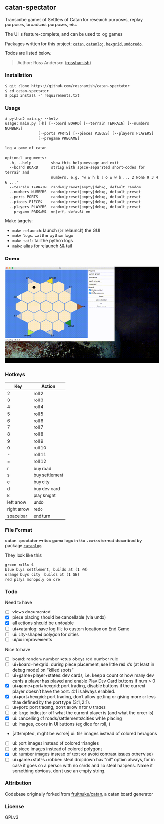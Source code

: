 catan-spectator
---------------

Transcribe games of Settlers of Catan for research purposes, replay purposes, broadcast purposes, etc.

The UI is feature-complete, and can be used to log games.

Packages written for this project: [`catan`](https://github.com/rosshamish/catan-py), [`catanlog`](https://github.com/rosshamish/catanlog), [`hexgrid`](https://github.com/rosshamish/hexgrid), [`undoredo`](https://github.com/rosshamish/undoredo).

Todos are listed below.

> Author: Ross Anderson ([rosshamish](https://github.com/rosshamish))

### Installation

```
$ git clone https://github.com/rosshamish/catan-spectator
$ cd catan-spectator
$ pip3 install -r requirements.txt
```

### Usage

```
$ python3 main.py --help
usage: main.py [-h] [--board BOARD] [--terrain TERRAIN] [--numbers NUMBERS]
               [--ports PORTS] [--pieces PIECES] [--players PLAYERS]
               [--pregame PREGAME]

log a game of catan

optional arguments:
  -h, --help         show this help message and exit
  --board BOARD      string with space-separated short-codes for terrain and
                     numbers, e.g. 'w w h b s o w w b ... 2 None 9 3 4 6 ...'
  --terrain TERRAIN  random|preset|empty|debug, default random
  --numbers NUMBERS  random|preset|empty|debug, default preset
  --ports PORTS      random|preset|empty|debug, default preset
  --pieces PIECES    random|preset|empty|debug, default preset
  --players PLAYERS  random|preset|empty|debug, default preset
  --pregame PREGAME  on|off, default on
```

Make targets:
- `make relaunch`: launch (or relaunch) the GUI
- `make logs`: cat the python logs
- `make tail`: tail the python logs
- `make`: alias for relaunch && tail

### Demo
![Demo](/doc/gifs/demo4.gif)

### Hotkeys

| Key | Action |
| ---| ------ |
| 2 | roll 2 |
| 3 | roll 3 |
| 4 | roll 4 |
| 5 | roll 5 |
| 6 | roll 6 |
| 7 | roll 7 |
| 8 | roll 8 |
| 9 | roll 9 |
| 0 | roll 10 |
| - | roll 11 |
| = | roll 12 |
| r | buy road |
| s | buy settlement |
| c | buy city |
| d | buy dev card |
| k | play knight |
| left arrow | undo |
| right arrow | redo |
| space bar | end turn |

### File Format

<!-- remember to update this section in sync with "File Format" in github.com/rosshamish/catan-py/README.md -->

catan-spectator writes game logs in the `.catan` format described by package [`catanlog`](https://github.com/rosshamish/catanlog).

They look like this:

```
green rolls 6
blue buys settlement, builds at (1 NW)
orange buys city, builds at (1 SE)
red plays monopoly on ore
```

### Todo

Need to have
- [ ] views documented
- [x] piece placing should be cancellable (via undo)
- [x] all actions should be undoable
- [ ] ui+catanlog: save log file to custom location on End Game
- [ ] ui: city-shaped polygon for cities
- [ ] ui/ux improvements

Nice to have
- [ ] board: random number setup obeys red number rule
- [ ] ui+board+hexgrid: during piece placement, use little red x’s (at least in debug mode) on “killed spots”
- [ ] ui+game+player+states: dev cards, i.e. keep a count of how many dev cards a player has played and enable Play Dev Card buttons if num > 0
- [x] ui+game+port+hexgrid: port trading, disable buttons if the current player doesn’t have the port. 4:1 is always enabled.
- [x] ui+port+hexgrid: port trading, don't allow getting or giving more or less than defined by the port type (3:1, 2:1).
- [ ] ui+port: port trading, don’t allow n for 0 trades
- [ ] ui: large indicator off what the current player is (and what the order is)
- [x] ui: cancelling of roads/settlements/cities while placing
- [ ] ui: images, colors in UI buttons (eg dice for roll, )
- [attempted, might be worse] ui: tile images instead of colored hexagons
- [ ] ui: port images instead of colored triangles
- [ ] ui: piece images instead of colored polygons
- [x] ui: number images instead of text (or avoid contrast issues otherwise)
- [ ] ui+game+states+robber: steal dropdown has “nil” option always, for in case it goes on a person with no cards and no steal happens. Name it something obvious, don’t use an empty string.

### Attribution

Codebase originally forked from [fruitnuke/catan](https://github.com/fruitnuke/catan), a catan board generator

### License

GPLv3
